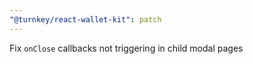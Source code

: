```yaml
---
"@turnkey/react-wallet-kit": patch
---
```


Fix `onClose` callbacks not triggering in child modal pages
